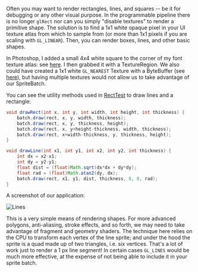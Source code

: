 Often you may want to render rectangles, lines, and squares -- be it for debugging or any other visual purpose. In the programmable pipeline there is no longer `glRect` nor can you simply "disable textures" to render a primitive shape. The solution is to find a 1x1 white opaque pixel in your UI texture atlas from which to sample from (or more than 1x1 pixels if you are scaling with `GL_LINEAR`). Then, you can render boxes, lines, and other basic shapes. 

In Photoshop, I added a small 4x4 white square to the corner of my font texture atlas: see [here](https://github.com/mattdesl/lwjgl-basics/blob/master/test/res/ptsans_00.png). I then grabbed it with a TextureRegion. We also could have created a 1x1 white `GL_NEAREST` Texture with a ByteBuffer (see [here](https://github.com/mattdesl/lwjgl-basics/wiki/Java-NIO-Buffers)), but having multiple textures would not allow us to take advantage of our SpriteBatch. 

You can see the utility methods used in [RectTest](https://github.com/mattdesl/lwjgl-basics/blob/master/test/mdesl/test/RectTest.java) to draw lines and a rectangle:

```java
void drawRect(int x, int y, int width, int height, int thickness) {
	batch.draw(rect, x, y, width, thickness);
	batch.draw(rect, x, y, thickness, height);
	batch.draw(rect, x, y+height-thickness, width, thickness);
	batch.draw(rect, x+width-thickness, y, thickness, height);
}

void drawLine(int x1, int y1, int x2, int y2, int thickness) {
	int dx = x2-x1;
	int dy = y2-y1;
	float dist = (float)Math.sqrt(dx*dx + dy*dy);
	float rad = (float)Math.atan2(dy, dx);
	batch.draw(rect, x1, y1, dist, thickness, 0, 0, rad); 
}
```

A screenshot of our application:

![Lines](http://i.imgur.com/C89nu.png)

This is a very simple means of rendering shapes. For more advanced polygons, anti-aliasing, stroke effects, and so forth, we may need to take advantage of fragment and geometry shaders. The technique here relies on the CPU to transform each vertex of the line sprite; and under the hood the sprite is a quad made up of two triangles, i.e. six vertices. That's a lot of work just to render a 1 px line segment! In certain cases `GL_LINES` would be much more effective, at the expense of not being able to include it in your sprite batch.